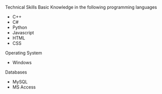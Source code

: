 Technical Skills
 Basic Knowledge in the following programming languages
  - C++
  - C#
  - Python
  - Javascript
  - HTML
  - CSS
    
 Operating System
  - Windows
 
 Databases
  - MySQL
  - MS Access
<!---
RafaelAcda/RafaelAcda is a ✨ special ✨ repository because its `README.md` (this file) appears on your GitHub profile.
You can click the Preview link to take a look at your changes.
--->
